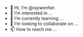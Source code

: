 - 👋 Hi, I’m @raywenfan
- 👀 I’m interested in ...
- 🌱 I’m currently learning ...
- 💞️ I’m looking to collaborate on ...
- 📫 How to reach me ...

<!---
raywenfan/raywenfan is a ✨ special ✨ repository because its `README.md` (this file) appears on your GitHub profile.
You can click the Preview link to take a look at your changes.
--->
